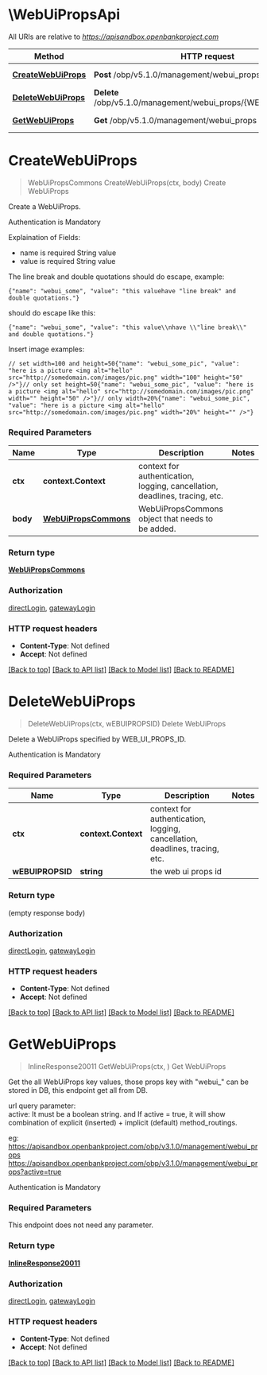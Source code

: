 # \WebUiPropsApi

All URIs are relative to *https://apisandbox.openbankproject.com*

Method | HTTP request | Description
------------- | ------------- | -------------
[**CreateWebUiProps**](WebUiPropsApi.md#CreateWebUiProps) | **Post** /obp/v5.1.0/management/webui_props | Create WebUiProps
[**DeleteWebUiProps**](WebUiPropsApi.md#DeleteWebUiProps) | **Delete** /obp/v5.1.0/management/webui_props/{WEB_UI_PROPS_ID} | Delete WebUiProps
[**GetWebUiProps**](WebUiPropsApi.md#GetWebUiProps) | **Get** /obp/v5.1.0/management/webui_props | Get WebUiProps


# **CreateWebUiProps**
> WebUiPropsCommons CreateWebUiProps(ctx, body)
Create WebUiProps

<p>Create a WebUiProps.</p><p>Authentication is Mandatory</p><p>Explaination of Fields:</p><ul><li>name is required String value</li><li>value is required String value</li></ul><p>The line break and double quotations should do escape, example:</p><pre><code>{&quot;name&quot;: &quot;webui_some&quot;, &quot;value&quot;: &quot;this valuehave &quot;line break&quot; and double quotations.&quot;}</code></pre><p>should do escape like this:</p><pre><code>{&quot;name&quot;: &quot;webui_some&quot;, &quot;value&quot;: &quot;this value\\nhave \\&quot;line break\\&quot; and double quotations.&quot;}</code></pre><p>Insert image examples:</p><pre><code>// set width=100 and height=50{&quot;name&quot;: &quot;webui_some_pic&quot;, &quot;value&quot;: &quot;here is a picture &lt;img alt=&quot;hello&quot; src=&quot;http://somedomain.com/images/pic.png&quot; width=&quot;100&quot; height=&quot;50&quot; /&gt;&quot;}// only set height=50{&quot;name&quot;: &quot;webui_some_pic&quot;, &quot;value&quot;: &quot;here is a picture &lt;img alt=&quot;hello&quot; src=&quot;http://somedomain.com/images/pic.png&quot; width=&quot;&quot; height=&quot;50&quot; /&gt;&quot;}// only width=20%{&quot;name&quot;: &quot;webui_some_pic&quot;, &quot;value&quot;: &quot;here is a picture &lt;img alt=&quot;hello&quot; src=&quot;http://somedomain.com/images/pic.png&quot; width=&quot;20%&quot; height=&quot;&quot; /&gt;&quot;}</code></pre>

### Required Parameters

Name | Type | Description  | Notes
------------- | ------------- | ------------- | -------------
 **ctx** | **context.Context** | context for authentication, logging, cancellation, deadlines, tracing, etc.
  **body** | [**WebUiPropsCommons**](WebUiPropsCommons.md)| WebUiPropsCommons object that needs to be added. | 

### Return type

[**WebUiPropsCommons**](WebUiPropsCommons.md)

### Authorization

[directLogin](../README.md#directLogin), [gatewayLogin](../README.md#gatewayLogin)

### HTTP request headers

 - **Content-Type**: Not defined
 - **Accept**: Not defined

[[Back to top]](#) [[Back to API list]](../README.md#documentation-for-api-endpoints) [[Back to Model list]](../README.md#documentation-for-models) [[Back to README]](../README.md)

# **DeleteWebUiProps**
> DeleteWebUiProps(ctx, wEBUIPROPSID)
Delete WebUiProps

<p>Delete a WebUiProps specified by WEB_UI_PROPS_ID.</p><p>Authentication is Mandatory</p>

### Required Parameters

Name | Type | Description  | Notes
------------- | ------------- | ------------- | -------------
 **ctx** | **context.Context** | context for authentication, logging, cancellation, deadlines, tracing, etc.
  **wEBUIPROPSID** | **string**| the web ui props id | 

### Return type

 (empty response body)

### Authorization

[directLogin](../README.md#directLogin), [gatewayLogin](../README.md#gatewayLogin)

### HTTP request headers

 - **Content-Type**: Not defined
 - **Accept**: Not defined

[[Back to top]](#) [[Back to API list]](../README.md#documentation-for-api-endpoints) [[Back to Model list]](../README.md#documentation-for-models) [[Back to README]](../README.md)

# **GetWebUiProps**
> InlineResponse20011 GetWebUiProps(ctx, )
Get WebUiProps

<p>Get the all WebUiProps key values, those props key with &quot;webui_&quot; can be stored in DB, this endpoint get all from DB.</p><p>url query parameter:<br />active: It must be a boolean string. and If active = true, it will show<br />combination of explicit (inserted) + implicit (default)  method_routings.</p><p>eg:<br /><a href=\"https://apisandbox.openbankproject.com/obp/v3.1.0/management/webui_props\">https://apisandbox.openbankproject.com/obp/v3.1.0/management/webui_props</a><br /><a href=\"https://apisandbox.openbankproject.com/obp/v3.1.0/management/webui_props?active=true\">https://apisandbox.openbankproject.com/obp/v3.1.0/management/webui_props?active=true</a></p><p>Authentication is Mandatory</p>

### Required Parameters
This endpoint does not need any parameter.

### Return type

[**InlineResponse20011**](inline_response_200_11.md)

### Authorization

[directLogin](../README.md#directLogin), [gatewayLogin](../README.md#gatewayLogin)

### HTTP request headers

 - **Content-Type**: Not defined
 - **Accept**: Not defined

[[Back to top]](#) [[Back to API list]](../README.md#documentation-for-api-endpoints) [[Back to Model list]](../README.md#documentation-for-models) [[Back to README]](../README.md)

